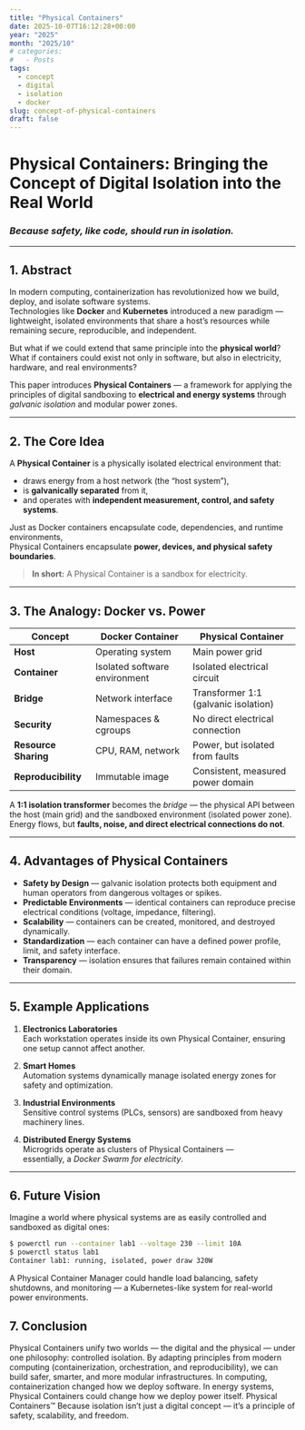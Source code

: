```yaml
---
title: "Physical Containers"
date: 2025-10-07T16:12:28+00:00
year: "2025"
month: "2025/10"
# categories:
#   - Posts
tags:
  - concept
  - digital
  - isolation
  - docker
slug: concept-of-physical-containers
draft: false
---
```


# Physical Containers: Bringing the Concept of Digital Isolation into the Real World
### *Because safety, like code, should run in isolation.*

---

## 1. Abstract

In modern computing, containerization has revolutionized how we build, deploy, and isolate software systems.  
Technologies like **Docker** and **Kubernetes** introduced a new paradigm — lightweight, isolated environments that share a host’s resources while remaining secure, reproducible, and independent.  

But what if we could extend that same principle into the **physical world**?  
What if containers could exist not only in software, but also in electricity, hardware, and real environments?  

This paper introduces **Physical Containers** — a framework for applying the principles of digital sandboxing to **electrical and energy systems** through *galvanic isolation* and modular power zones.

---

## 2. The Core Idea

A **Physical Container** is a physically isolated electrical environment that:

- draws energy from a host network (the “host system”),
- is **galvanically separated** from it,
- and operates with **independent measurement, control, and safety systems**.

Just as Docker containers encapsulate code, dependencies, and runtime environments,  
Physical Containers encapsulate **power, devices, and physical safety boundaries**.

> **In short:** A Physical Container is a sandbox for electricity.

---

## 3. The Analogy: Docker vs. Power

| Concept | Docker Container | Physical Container |
|----------|------------------|--------------------|
| **Host** | Operating system | Main power grid |
| **Container** | Isolated software environment | Isolated electrical circuit |
| **Bridge** | Network interface | Transformer 1:1 (galvanic isolation) |
| **Security** | Namespaces & cgroups | No direct electrical connection |
| **Resource Sharing** | CPU, RAM, network | Power, but isolated from faults |
| **Reproducibility** | Immutable image | Consistent, measured power domain |

A **1:1 isolation transformer** becomes the *bridge* — the physical API between the host (main grid) and the sandboxed environment (isolated power zone).  
Energy flows, but **faults, noise, and direct electrical connections do not**.

---

## 4. Advantages of Physical Containers

* **Safety by Design** — galvanic isolation protects both equipment and human operators from dangerous voltages or spikes.  
* **Predictable Environments** — identical containers can reproduce precise electrical conditions (voltage, impedance, filtering).  
* **Scalability** — containers can be created, monitored, and destroyed dynamically.  
* **Standardization** — each container can have a defined power profile, limit, and safety interface.  
* **Transparency** — isolation ensures that failures remain contained within their domain.

---

## 5. Example Applications

1. **Electronics Laboratories**  
   Each workstation operates inside its own Physical Container, ensuring one setup cannot affect another.

2. **Smart Homes**  
   Automation systems dynamically manage isolated energy zones for safety and optimization.

3. **Industrial Environments**  
   Sensitive control systems (PLCs, sensors) are sandboxed from heavy machinery lines.

4. **Distributed Energy Systems**  
   Microgrids operate as clusters of Physical Containers —  
   essentially, a *Docker Swarm for electricity*.

---

## 6. Future Vision

Imagine a world where physical systems are as easily controlled and sandboxed as digital ones:

```bash
$ powerctl run --container lab1 --voltage 230 --limit 10A
$ powerctl status lab1
Container lab1: running, isolated, power draw 320W
```

A Physical Container Manager could handle load balancing, safety shutdowns, and
monitoring — a Kubernetes-like system for real-world power environments.

## 7. Conclusion

Physical Containers unify two worlds — the digital and the physical — under one
philosophy: controlled isolation. By adapting principles from modern computing
(containerization, orchestration, and reproducibility), we can build safer, smarter, and more
modular infrastructures. In computing, containerization changed how we deploy software.
In energy systems, Physical Containers could change how we deploy power itself.
Physical Containers™
Because isolation isn’t just a digital concept — it’s a principle of safety, scalability,
and freedom.
